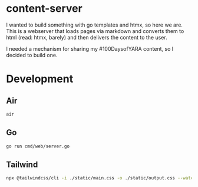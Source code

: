 # content-server

I wanted to build something with go templates and htmx, so here we are. This is a webserver that loads pages via markdown and converts them to html (read: htmx, barely) and then delivers the content to the user.

I needed a mechanism for sharing my #100DaysofYARA content, so I decided to build one.

# Development

## Air
```bash
air
```

## Go

```bash
go run cmd/web/server.go
```

## Tailwind

```bash
npx @tailwindcss/cli -i ./static/main.css -o ./static/output.css --watc
```